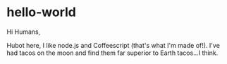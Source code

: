 # hello-world

Hi Humans,

Hubot here, I like node.js and Coffeescript (that's what I'm made of!).
I've had tacos on the moon and find them far superior to Earth tacos...I think.
